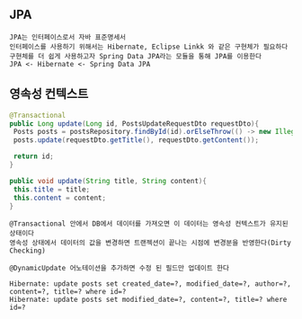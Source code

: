 ## JPA
	JPA는 인터페이스로서 자바 표준명세서   
	인터페이스를 사용하기 위해서는 Hibernate, Eclipse Linkk 와 같은 구현체가 필요하다   
	구현체를 더 쉽게 사용하고자 Spring Data JPA라는 모듈을 통해 JPA를 이용한다   
	JPA <- Hibernate <- Spring Data JPA   
	
## 영속성 컨텍스트
```java
@Transactional
public Long update(Long id, PostsUpdateRequestDto requestDto){
 Posts posts = postsRepository.findById(id).orElseThrow(() -> new IllegalArgumentException("해당 게시글이 없습니다. id=" + id));
 posts.update(requestDto.getTitle(), requestDto.getContent());

 return id;
}

public void update(String title, String content){
 this.title = title;
 this.content = content;
}
```

	@Transactional 안에서 DB에서 데이터를 가져오면 이 데이터는 영속성 컨텍스트가 유지된 상태이다   
	영속성 상태에서 데이터의 값을 변경하면 트랜젝션이 끝나는 시점에 변경분을 반영한다(Dirty Checking)

	@DynamicUpdate 어노테이션을 추가하면 수정 된 필드만 업데이트 한다   
	
	Hibernate: update posts set created_date=?, modified_date=?, author=?, content=?, title=? where id=?
	Hibernate: update posts set modified_date=?, content=?, title=? where id=?
	
